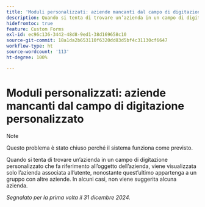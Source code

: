 ```yaml
---
title: 'Moduli personalizzati: aziende mancanti dal campo di digitazione personalizzato'
description: Quando si tenta di trovare un’azienda in un campo di digitazione personalizzato che fa riferimento all’oggetto dell’azienda, viene visualizzata solo l’azienda associata all’utente, nonostante quest’ultimo appartenga a un gruppo con altre aziende. In alcuni casi, non viene suggerita alcuna azienda.
hidefromtoc: true
feature: Custom Forms
exl-id: ec96c136-3442-48d8-9ed1-38d169658c10
source-git-commit: 18a1da2b653110f6320dd83d5bf4c31130cf6647
workflow-type: ht
source-wordcount: '113'
ht-degree: 100%

---
```


# Moduli personalizzati: aziende mancanti dal campo di digitazione personalizzato

>[!NOTE]
>
>Questo problema è stato chiuso perché il sistema funziona come previsto.

Quando si tenta di trovare un’azienda in un campo di digitazione personalizzato che fa riferimento all’oggetto dell’azienda, viene visualizzata solo l’azienda associata all’utente, nonostante quest’ultimo appartenga a un gruppo con altre aziende. In alcuni casi, non viene suggerita alcuna azienda.

_Segnalato per la prima volta il 31 dicembre 2024._

